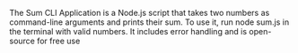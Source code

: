 The Sum CLI Application is a Node.js script that takes two numbers as command-line arguments and prints their sum. To use it, run node sum.js <num1> <num2> in the terminal with valid numbers. It includes error handling and is open-source for free use
